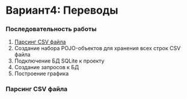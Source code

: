 # Вариант4: Переводы

### Последовательность работы
1. [Парсинг CSV файла](https://github.com/InSkipper/JavaFinalProject#Парсинг-CSV-файла)
2. Создание набора POJO-объектов для хранения всех строк CSV файла
3. Подключение БД SQLite к проекту
4. Создание запросов к БД
5. Построение графика

### Парсинг CSV файла
